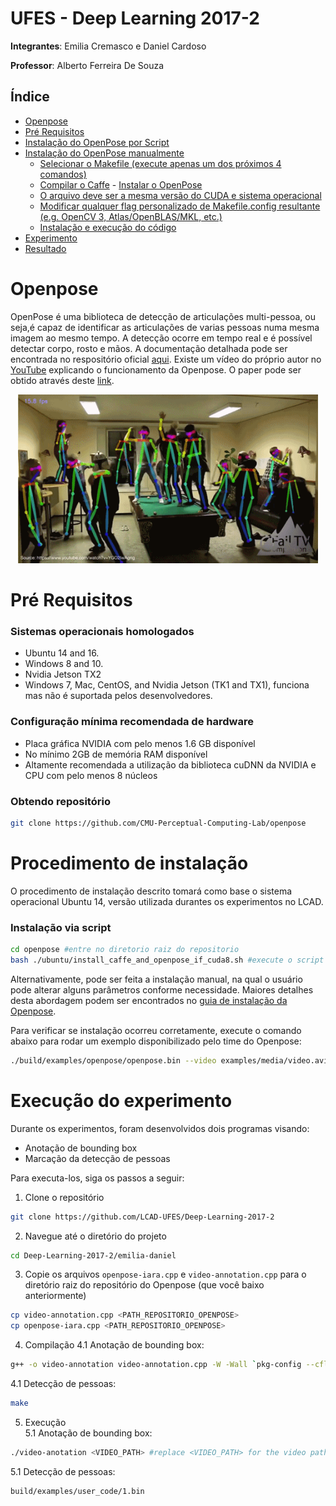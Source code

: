 # UFES - Deep Learning 2017-2

**Integrantes**: Emilia Cremasco e Daniel Cardoso

**Professor**: Alberto Ferreira De Souza

## Índice

- [Openpose](#openpose)
- [Pré Requisitos](#pre-requisitos)
- [Instalação do OpenPose por Script](#instalacao-do-openpose-por-script)
- [Instalação do OpenPose manualmente](#instalacao-do-openpose-manualmente)
  - [Selecionar o Makefile (execute apenas um dos próximos 4 comandos)](#selecionar-o-makefile-execute-apenas-um-dos-proximos-4-comandos)
  - [Compilar o Caffe](#compilar-o-caffe)
          - [Instalar o OpenPose](#Instalar-o-openpose)
  - [O arquivo deve ser a mesma versão do CUDA e sistema operacional](#o-arquivo-deve-ser-a-mesma-versao-do-cuda-e-sistema-operacional)
  - [Modificar qualquer flag personalizado de Makefile.config resultante (e.g. OpenCV 3, Atlas/OpenBLAS/MKL, etc.)](#modificar-qualquer-flag-personalizado-de-makefileconfig-resultante-eg-opencv-3-atlasopenblasmkl-etc)
  - [Instalação e execução do código](#instalacao-e-execucao-do-codigo)
- [Experimento](#experimento)
- [Resultado](#resultado)

# Openpose
OpenPose é uma biblioteca de detecção de articulações multi-pessoa, ou seja,é capaz de identificar as articulações de varias pessoas numa mesma imagem ao mesmo tempo. A detecção ocorre em tempo real e é possível detectar corpo, rosto e mãos.
A documentação detalhada pode ser encontrada no respositório oficial [aqui](https://github.com/CMU-Perceptual-Computing-Lab/openpose). Existe um vídeo do próprio autor no [YouTube](https://www.youtube.com/watch?v=OgQLDEAjAZ8&t=5s) explicando o funcionamento da Openpose. O paper pode ser obtido através deste [link](https://arxiv.org/pdf/1611.08050.pdf).
<p align="center">
    <img src="doc/shake.gif", width="480">
</p>

# Pré Requisitos

### Sistemas operacionais homologados
- Ubuntu 14 and 16.
- Windows 8 and 10.
- Nvidia Jetson TX2
- Windows 7, Mac, CentOS, and Nvidia Jetson (TK1 and TX1), funciona mas não é suportada pelos desenvolvedores.

### Configuração mínima recomendada de hardware

- Placa gráfica NVIDIA com pelo menos 1.6 GB disponível
- No mínimo 2GB de memória RAM disponível
- Altamente recomendada a utilização da biblioteca cuDNN da NVIDIA e CPU com pelo menos 8 núcleos


### Obtendo repositório
```sh
git clone https://github.com/CMU-Perceptual-Computing-Lab/openpose
```

# Procedimento de instalação
O procedimento de instalação descrito tomará como base o sistema operacional Ubuntu 14, versão utilizada durantes os experimentos no LCAD.

### Instalação via script
```sh
cd openpose #entre no diretorio raiz do repositorio
bash ./ubuntu/install_caffe_and_openpose_if_cuda8.sh #execute o script de instalacao
```
Alternativamente, pode ser feita a instalação manual, na qual o usuário pode alterar alguns parâmetros conforme necessidade. Maiores detalhes desta abordagem podem ser encontrados no [guia de instalação da Openpose](https://github.com/CMU-Perceptual-Computing-Lab/openpose/blob/master/doc/installation.md).

Para verificar se instalação ocorreu corretamente, execute o comando abaixo para rodar um exemplo disponibilizado pelo time do Openpose:

```sh
./build/examples/openpose/openpose.bin --video examples/media/video.avi
```

# Execução do experimento
Durante os experimentos, foram desenvolvidos dois programas visando:
 - Anotação de bounding box
 - Marcação da detecção de pessoas
 
Para executa-los, siga os passos a seguir:

1. Clone o repositório
```sh
git clone https://github.com/LCAD-UFES/Deep-Learning-2017-2
```
2. Navegue até o diretório do projeto
```sh
cd Deep-Learning-2017-2/emilia-daniel
```
3. Copie os arquivos `openpose-iara.cpp` e `video-annotation.cpp` para o diretório raiz do repositório do Openpose (que você baixo anteriormente)
```sh
cp video-annotation.cpp <PATH_REPOSITORIO_OPENPOSE>
cp openpose-iara.cpp <PATH_REPOSITORIO_OPENPOSE>
```
4. Compilação
  4.1 Anotação de bounding box:
  ```sh
  g++ -o video-annotation video-annotation.cpp -W -Wall `pkg-config --cflags opencv` -O4 `pkg-config --libs opencv`
  ```
  4.1 Detecção de pessoas:
  ```sh
  make
  ```
5. Execução  
  5.1 Anotação de bounding box:
  ```sh
  ./video-anotation <VIDEO_PATH> #replace <VIDEO_PATH> for the video path
  ```
  5.1 Detecção de pessoas:
  ```sh
  build/examples/user_code/1.bin
  ```
